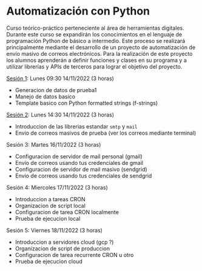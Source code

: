 # Automatización con Python

Curso teórico-práctico perteneciente al área de herramientas digitales. Durante este curso se expandirán los conocimientos en el lenguaje de programación Python de básico a intermedio. Este proceso se realizará principalmente mediante el desarrollo de un proyecto de automatización de envío masivo de correos electrónicos. Para la realización de este proyecto los alumnos aprenderán a definir funciones y clases en su programa y a utilizar librerías y APIs de terceros para lograr el objetivo del proyecto.

[Sesión 1](nbs/aprendiendo_mas_pandas.ipynb): Lunes 09:30 14/11/2022  (3 horas)

- Generacion de datos de prueba1
- Manejo de datos basico
- Template basico con Python formatted strings (f-strings)

[Sesión 2](nbs/session_2.ipynb): Lunes 14:30 14/11/2022 (3 horas)

- Introduccion de las librerias estandar `smtp` y `mail` 
- Envio de correos masivos de prueba (ver los correos mediante terminal)

Sesión 3: Martes      16/11/2022 (3 horas)

- Configuracion de servidor de mail personal (gmail)
- Envio de correos usando tus credenciales de gmail
- Configuracion de servidor de mail masivo (sendgrid)
- Envio de correos usando tus credenciales de sendgrid

Sesión 4: Miercoles   17/11/2022 (3 horas)

- Introduccion a tareas CRON
- Organizacion de script local
- Configuracion de tarea CRON localmente
- Prueba de ejecucion local

Sesión 5: Viernes     18/11/2022 (3 horas)

- Introduccion a servidores cloud (gcp ?)
- Organizacion de script de produccion
- Configuracion de tarea recurrente CRON u otro
- Prueba de ejecucion cloud
  
